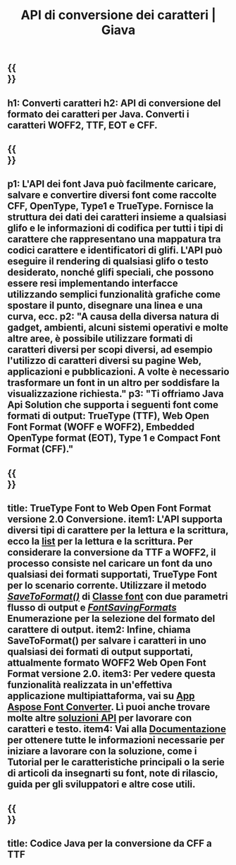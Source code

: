 ﻿---
translation: true
template: /_templates/conversion-java.md
title: API di conversione dei caratteri | Giava
url: /java/conversion/
description: Funzionalità di conversione dei file di font Java. Converti diversi tipi di carattere come CFF, EOT, WOFF, TTF e Type 1 con poche righe di codice Java.
keywords: converti font java, conversione font Java, font coverter java
family: font
platformtag: java
feature: conversion
---

{{<section banner>}}
---
h1: Converti caratteri
h2: API di conversione del formato dei caratteri per Java. Converti i caratteri WOFF2, TTF, EOT e CFF.
---

{{<section overview>}}
---
p1: L'API dei font Java può facilmente caricare, salvare e convertire diversi font come raccolte CFF, OpenType, Type1 e TrueType. Fornisce la struttura dei dati dei caratteri insieme a qualsiasi glifo e le informazioni di codifica per tutti i tipi di carattere che rappresentano una mappatura tra codici carattere e identificatori di glifi. L'API può eseguire il rendering di qualsiasi glifo o testo desiderato, nonché glifi speciali, che possono essere resi implementando interfacce utilizzando semplici funzionalità grafiche come spostare il punto, disegnare una linea e una curva, ecc.
p2: "A causa della diversa natura di gadget, ambienti, alcuni sistemi operativi e molte altre aree, è possibile utilizzare formati di caratteri diversi per scopi diversi, ad esempio l'utilizzo di caratteri diversi su pagine Web, applicazioni e pubblicazioni. A volte è necessario trasformare un font in un altro per soddisfare la visualizzazione richiesta."
p3: "Ti offriamo Java Api Solution che supporta i seguenti font come formati di output: TrueType (TTF), Web Open Font Format (WOFF e WOFF2), Embedded OpenType format (EOT), Type 1 e Compact Font Format (CFF)."
---

{{<section feature1>}}
---
title: TrueType Font to Web Open Font Format versione 2.0 Conversione.
item1: L'API supporta diversi tipi di carattere per la lettura e la scrittura, ecco la [list](https://docs.aspose.com/font/java/convert/#formats-supported-for-reading-andor-writing) per la lettura e la scrittura. Per considerare la conversione da TTF a WOFF2, il processo consiste nel caricare un font da uno qualsiasi dei formati supportati, TrueType Font per lo scenario corrente. Utilizzare il metodo [*SaveToFormat()*](https://apiference.aspose.com/font/java/com.aspose.font/Font#saveToFormat-java.io.OutputStream-com.aspose.font.FontSavingFormats-) di [Classe font](https://apiference.aspose.com/font/java/com.aspose.font/Font#save-java.lang.String-) con due parametri flusso di output e [*FontSavingFormats*](https://apiference.aspose.com/font/java/com.aspose.font/FontSavingFormats) Enumerazione per la selezione del formato del carattere di output.
item2: Infine, chiama SaveToFormat() per salvare i caratteri in uno qualsiasi dei formati di output supportati, attualmente formato WOFF2 Web Open Font Format versione 2.0.
item3: Per vedere questa funzionalità realizzata in un'effettiva applicazione multipiattaforma, vai su [App Aspose Font Converter](https://products.aspose.app/font/conversion). Lì puoi anche trovare molte altre [soluzioni API](https://products.aspose.app/font/applications) per lavorare con caratteri e testo.
item4: Vai alla [Documentazione](https://docs.aspose.com/font/net/) per ottenere tutte le informazioni necessarie per iniziare a lavorare con la soluzione, come i Tutorial per le caratteristiche principali o la serie di articoli da insegnarti su font, note di rilascio, guida per gli sviluppatori e altre cose utili.
---

{{<section codeexample>}}
---
title: Codice Java per la conversione da CFF a TTF
---
